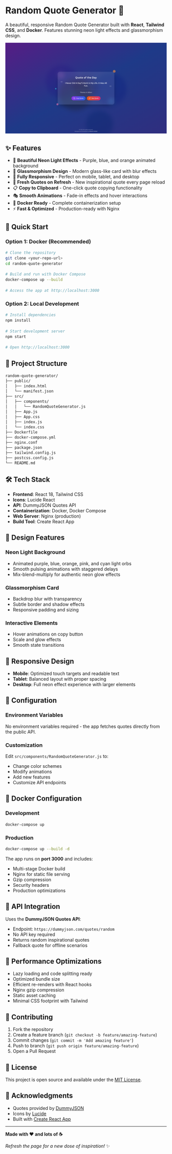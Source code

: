 # Random Quote Generator 🌟

A beautiful, responsive Random Quote Generator built with **React**, **Tailwind CSS**, and **Docker**. Features stunning neon light effects and glassmorphism design.

![Preview](preview/image.png)

## ✨ Features

- 🎨 **Beautiful Neon Light Effects** - Purple, blue, and orange animated background
- 🔮 **Glassmorphism Design** - Modern glass-like card with blur effects
- 📱 **Fully Responsive** - Perfect on mobile, tablet, and desktop
- 🔄 **Fresh Quotes on Refresh** - New inspirational quote every page reload
- 📋 **Copy to Clipboard** - One-click quote copying functionality
- 🎭 **Smooth Animations** - Fade-in effects and hover interactions
- 🐳 **Docker Ready** - Complete containerization setup
- ⚡ **Fast & Optimized** - Production-ready with Nginx

## 🚀 Quick Start

### Option 1: Docker (Recommended)

```bash
# Clone the repository
git clone <your-repo-url>
cd random-quote-generator

# Build and run with Docker Compose
docker-compose up --build

# Access the app at http://localhost:3000
```

### Option 2: Local Development

```bash
# Install dependencies
npm install

# Start development server
npm start

# Open http://localhost:3000
```

## 📁 Project Structure

```
random-quote-generator/
├── public/
│   ├── index.html
│   └── manifest.json
├── src/
│   ├── components/
│   │   └── RandomQuoteGenerator.js
│   ├── App.js
│   ├── App.css
│   ├── index.js
│   └── index.css
├── Dockerfile
├── docker-compose.yml
├── nginx.conf
├── package.json
├── tailwind.config.js
├── postcss.config.js
└── README.md
```

## 🛠️ Tech Stack

- **Frontend**: React 18, Tailwind CSS
- **Icons**: Lucide React
- **API**: DummyJSON Quotes API
- **Containerization**: Docker, Docker Compose
- **Web Server**: Nginx (production)
- **Build Tool**: Create React App

## 🎨 Design Features

### Neon Light Background

- Animated purple, blue, orange, pink, and cyan light orbs
- Smooth pulsing animations with staggered delays
- Mix-blend-multiply for authentic neon glow effects

### Glassmorphism Card

- Backdrop blur with transparency
- Subtle border and shadow effects
- Responsive padding and sizing

### Interactive Elements

- Hover animations on copy button
- Scale and glow effects
- Smooth state transitions

## 📱 Responsive Design

- **Mobile**: Optimized touch targets and readable text
- **Tablet**: Balanced layout with proper spacing
- **Desktop**: Full neon effect experience with larger elements

## 🔧 Configuration

### Environment Variables

No environment variables required - the app fetches quotes directly from the public API.

### Customization

Edit `src/components/RandomQuoteGenerator.js` to:

- Change color schemes
- Modify animations
- Add new features
- Customize API endpoints

## 🐳 Docker Configuration

### Development

```bash
docker-compose up
```

### Production

```bash
docker-compose up --build -d
```

The app runs on **port 3000** and includes:

- Multi-stage Docker build
- Nginx for static file serving
- Gzip compression
- Security headers
- Production optimizations

## 🔄 API Integration

Uses the **DummyJSON Quotes API**:

- Endpoint: `https://dummyjson.com/quotes/random`
- No API key required
- Returns random inspirational quotes
- Fallback quote for offline scenarios

## 🎯 Performance Optimizations

- Lazy loading and code splitting ready
- Optimized bundle size
- Efficient re-renders with React hooks
- Nginx gzip compression
- Static asset caching
- Minimal CSS footprint with Tailwind

## 🤝 Contributing

1. Fork the repository
2. Create a feature branch (`git checkout -b feature/amazing-feature`)
3. Commit changes (`git commit -m 'Add amazing feature'`)
4. Push to branch (`git push origin feature/amazing-feature`)
5. Open a Pull Request

## 📝 License

This project is open source and available under the [MIT License](LICENSE).

## 🙏 Acknowledgments

- Quotes provided by [DummyJSON](https://dummyjson.com/)
- Icons by [Lucide](https://lucide.dev/)
- Built with [Create React App](https://create-react-app.dev/)

---

**Made with ❤️ and lots of ☕**

_Refresh the page for a new dose of inspiration!_ ✨
